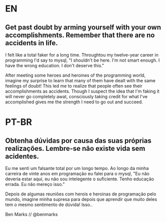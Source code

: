 # EN 

## Get past doubt by arming yourself with your own accomplishments. Remember that there are no accidents in life.

I felt like a total faker for a long time. Throughtou my twelve-year career in programming I'd say to mysql, "I shouldn't be here. I'm not smart enough. I have the wrong education. I don't deserve this."

After meeting some heroes and heroines of the programming world, imagine my surprise to learn that many of them have dealt with the same feelings of doubt! This led me to realize that people often see their accomplishments as accidents. Though I suspect the idea that I'm faking it will never go completely awat, consciously taking credit for what I've accomplished gives me the strength I need to go out and succeed.

# PT-BR

## Obtenha dúvidas por causa das suas próprias realizações. Lembre-se não existe vida sem acidentes.

Eu me senti um falsante total por um longo tempo. Ao longo da minha carreira de vinte anos em programação eu falei para o mysql, "Eu não deveria estar aqui, eu não sou intelegente o suficiente. Tenho educação errada. Eu não mereço isso."

Depois de algumas reuniões com herois e heroinas de programação pelo mundo, imagine minha supresa para depois que aprendir que muito deles tem o mesmo sentimento de dúvida! Isso..


Ben Marks // @benmarks
